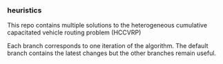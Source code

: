 ### heuristics
This repo contains multiple solutions to the heterogeneous cumulative capacitated vehicle routing problem (HCCVRP) 

Each branch corresponds to one iteration of the algorithm. The default branch contains the latest changes but the other branches remain useful.
